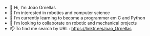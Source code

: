- 👋 Hi, I’m João Ornellas
- 👀 I’m interested in robotics and computer science
- 🌱 I’m currently learning to become a programmer em C and Python
- 💞️ I’m looking to collaborate on robotic and mechanical projects
- 📫 To find me search by URL : https://linktr.ee/Joao_Ornellas

